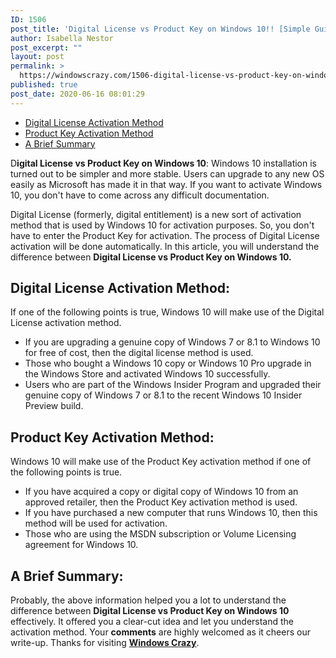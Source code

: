 ```yaml
---
ID: 1506
post_title: 'Digital License vs Product Key on Windows 10!! [Simple Guide]'
author: Isabella Nestor
post_excerpt: ""
layout: post
permalink: >
  https://windowscrazy.com/1506-digital-license-vs-product-key-on-windows-10-simple-guide/
published: true
post_date: 2020-06-16 08:01:29
---
```

<ul class="toc">
 	<li><a href="#1">Digital License Activation Method</a></li>
 	<li><a href="#2">Product Key Activation Method</a></li>
 	<li><a href="#3">A Brief Summary</a></li>
</ul>
<span class="dcap">D</span><strong>igital License vs Product Key on Windows 10</strong>: Windows 10 installation is turned out to be simpler and more stable. Users can upgrade to any new OS easily as Microsoft has made it in that way. If you want to activate Windows 10, you don't have to come across any difficult documentation.

Digital License (formerly, digital entitlement) is a new sort of activation method that is used by Windows 10 for activation purposes. So, you don't have to enter the Product Key for activation. The process of Digital License activation will be done automatically. In this article, you will understand the difference between <strong>Digital License vs Product Key on Windows 10. </strong>
<h2 id="1">Digital License Activation Method:</h2>
If one of the following points is true, Windows 10 will make use of the Digital License activation method.
<ul>
 	<li>If you are upgrading a genuine copy of Windows 7 or 8.1 to Windows 10 for free of cost, then the digital license method is used.</li>
 	<li>Those who bought a Windows 10 copy or Windows 10 Pro upgrade in the Windows Store and activated Windows 10 successfully.</li>
 	<li>Users who are part of the Windows Insider Program and upgraded their genuine copy of Windows 7 or 8.1 to the recent Windows 10 Insider Preview build.</li>
</ul>
<h2 id="2">Product Key Activation Method:</h2>
Windows 10 will make use of the Product Key activation method if one of the following points is true.
<ul>
 	<li>If you have acquired a copy or digital copy of Windows 10 from an approved retailer, then the Product Key activation method is used.</li>
 	<li>If you have purchased a new computer that runs Windows 10, then this method will be used for activation.</li>
 	<li>Those who are using the MSDN subscription or Volume Licensing agreement for Windows 10.</li>
</ul>
<h2 id="3">A Brief Summary:</h2>
Probably, the above information helped you a lot to understand the difference between <strong>Digital License vs Product Key on Windows 10</strong> effectively. It offered you a clear-cut idea and let you understand the activation method. Your <strong>comments</strong> are highly welcomed as it cheers our write-up. Thanks for visiting <a href="https://windowscrazy.com/"><strong>Windows Crazy</strong></a>.